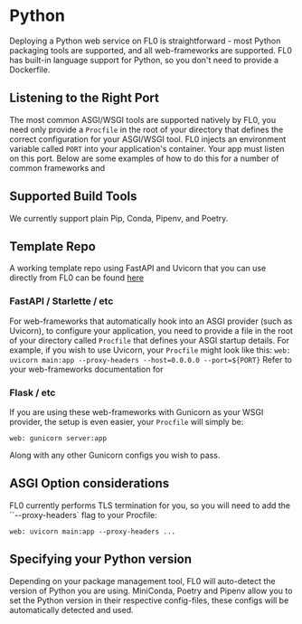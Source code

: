 ---
---

# Python

Deploying a Python web service on FL0 is straightforward - most Python packaging tools are supported, and all web-frameworks are supported.
FL0 has built-in language support for Python, so you don't need to provide a Dockerfile.

## Listening to the Right Port

The most common ASGI/WSGI tools are supported natively by FL0, you need only provide a `Procfile` in the root of your directory that defines the correct configuration for your ASGI/WSGI tool.
FL0 injects an environment variable called `PORT` into your application's container. Your app must listen on this port. Below are some examples of how to do this for a number of common frameworks and

## Supported Build Tools

We currently support plain Pip, Conda, Pipenv, and Poetry.

## Template Repo

A working template repo using FastAPI and Uvicorn that you can use directly from FL0 can be found [here](https://github.com/fl0zone/template-python-fastapi)

### FastAPI / Starlette / etc

For web-frameworks that automatically hook into an ASGI provider (such as Uvicorn), to configure your application, you need to provide a file in the root of your directory called `Procfile` that defines your ASGI startup details.
For example, if you wish to use Uvicorn, your `Procfile` might look like this:
`web: uvicorn main:app --proxy-headers --host=0.0.0.0 --port=${PORT}`
Refer to your web-frameworks documentation for

### Flask / etc

If you are using these web-frameworks with Gunicorn as your WSGI provider, the setup is even easier, your `Procfile` will simply be:

```
web: gunicorn server:app
```

Along with any other Gunicorn configs you wish to pass.

## ASGI Option considerations

FL0 currently performs TLS termination for you, so you will need to add the
``--proxy-headers` flag to your Procfile:

```
web: uvicorn main:app --proxy-headers ...
```

## Specifying your Python version

Depending on your package management tool, FL0 will auto-detect the version of Python you are using. MiniConda, Poetry and Pipenv allow you to set the Python version in their respective config-files, these configs will be automatically detected and used.

